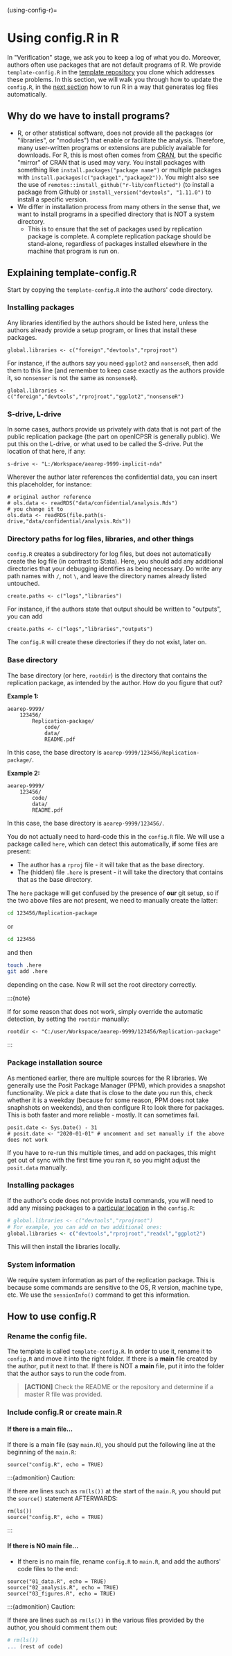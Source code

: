 (using-config-r)=
# Using config.R in R

In "Verification" stage, we ask you to keep a log of what you do. Moreover, authors often use packages that are not default programs of R. We provide `template-config.R` in the [template repository](https://github.com/AEADataEditor/replication-template) you clone which addresses these problems. In this section, we will walk you through how to update the `config.R`, in the [next section](running-code-in-r) how to run R in a way that generates log files automatically.

## Why do we have to install programs?

- R, or other statistical software, does not provide all the packages (or "libraries", or "modules") that enable or facilitate the analysis. Therefore, many user-written programs or extensions are publicly available for downloads. For R, this is most often comes from [CRAN](https://cran.r-project.org/), but the specific "mirror" of CRAN that is used may vary. You install packages with something like `install.packages("package name")` or multiple packages with `install.packages(c("package1","package2"))`. You might also see the use of `remotes::install_github("r-lib/conflicted")` (to install a package from Github) or `install_version("devtools", "1.11.0")` to install a specific version.
- We differ in installation process from many others in the sense that, we want to install programs in a specified directory that is NOT a system directory.
    - This is to ensure that the set of packages used by replication package is complete. A complete replication package should be stand-alone, regardless of packages installed elsewhere in the machine that program is run on.

## Explaining template-config.R

Start by copying the `template-config.R` into the authors' code directory. 

### Installing packages

Any libraries identified by the authors should be listed here, unless the authors already provide a setup program, or lines that install these packages. 

```
global.libraries <- c("foreign","devtools","rprojroot")
```

For instance, if the authors say you need `ggplot2` and `nonsenseR`, then add them to this line (and remember to keep case exactly as the authors provide it, so `nonsenser` is not the same as `nonsenseR`).

```
global.libraries <- c("foreign","devtools","rprojroot","ggplot2","nonsenseR")
```

### S-drive, L-drive

In some cases, authors provide us privately with data that is not part of the public replication package (the part on openICPSR is generally public). We put this on the L-drive, or what used to be called the S-drive. Put the location of that here, if any:

```
s-drive <- "L:/Workspace/aearep-9999-implicit-nda"
```

Wherever the author later references the confidential data, you can insert this placeholder, for instance:

```
# original author reference
# ols.data <- readRDS("data/confidential/analysis.Rds")
# you change it to
ols.data <- readRDS(file.path(s-drive,"data/confidential/analysis.Rds"))
```


### Directory paths for log files, libraries, and other things

`config.R` creates a subdirectory for log files, but does not automatically create the log file (in contrast to Stata). Here, you should add any additional directories that your debugging identifies as being necessary. Do write any path names with `/`, not `\`, and leave the directory names already listed untouched.

```
create.paths <- c("logs","libraries")
```

For instance, if the authors state that output should be written to "outputs", you can add

```
create.paths <- c("logs","libraries","outputs")
```

The `config.R` will create these directories if they do not exist, later on.

### Base directory

The base directory (or here, `rootdir`) is the directory that contains the replication package, as intended by the author. How do you figure that out?

**Example 1:**

```
aearep-9999/
    123456/
        Replication-package/
            code/
            data/
            README.pdf
```

In this case, the base directory is `aearep-9999/123456/Replication-package/`.

**Example 2:**

```
aearep-9999/
    123456/
        code/
        data/
        README.pdf
```

In this case, the base directory is `aearep-9999/123456/`.

You do not actually need to hard-code this in the `config.R` file. We will use a package called `here`, which can detect this automatically, **if** some files are present:

- The author has a `rproj`  file - it will take that as the base directory.
- The (hidden) file `.here` is present - it will take the directory that contains that as the base directory.

The `here` package will get confused by the presence of **our** git setup, so if the two above files are not present, we need to manually create the latter:

```bash
cd 123456/Replication-package
```

or

```bash
cd 123456
```

and then

```bash
touch .here
git add .here
```

depending on the case. Now R will set the root directory correctly.


:::{note}

If for some reason that does not work, simply override the automatic detection, by setting the `rootdir` manually:

```
rootdir <- "C:/user/Workspace/aearep-9999/123456/Replication-package"
```

:::


### Package installation source

As mentioned earlier, there are multiple sources for the R libraries. We generally use the Posit Package Manager (PPM), which provides a snapshot functionality. We pick a date that is close to the date you run this, check whether it is a weekday (because for some reason, PPM does not take snaphshots on weekends), and then configure R to look there for packages. This is both faster and more reliable - mostly. It can sometimes fail.

```
posit.date <- Sys.Date() - 31
# posit.date <- "2020-01-01" # uncomment and set manually if the above does not work
```

If you have to re-run this multiple times, and add on packages, this might get out of sync with the first time you ran it, so you might adjust the `posit.data` manually. 

### Installing packages

If the author's code does not provide install commands, you will need to add any missing packages to a [particular location](https://github.com/AEADataEditor/replication-template-development/blob/development/template-config.R#L30) in the `config.R`:

```R
# global.libraries <- c("devtools","rprojroot")
# For example, you can add on two additional ones:
global.libraries <- c("devtools","rprojroot","readxl","ggplot2")
```

This will then install the libraries locally.

### System information

We require system information as part of the replication package. This is because some commands are sensitive to the OS, R version, machine type, etc. We use the `sessionInfo()` command to get this information. 


## How to use config.R

### Rename the config file.

The template is called `template-config.R`. In order to use it, rename it to `config.R` and move it into the right folder. If there is a **main** file created by the author, put it next to that. If there is NOT a **main** file, put it into the folder that the author says to run the code from.

> **[ACTION]** Check the README or the repository and determine if a master R file was provided.

### Include config.R or create main.R

#### If there is a main file... 

If there is a main file (say `main.R`), you should put the following line at the beginning of the `main.R`:


```
source("config.R", echo = TRUE)
```

:::{admonition} Caution:

If there are lines such as `rm(ls())` at the start of the `main.R`, you should put the `source()` statement AFTERWARDS:

  ```
  rm(ls())
  source("config.R", echo = TRUE)
  ```
:::

#### If there is NO main file...


- If there is no main file, rename `config.R` to `main.R`, and add the authors' code files to the end:

```
source("01_data.R", echo = TRUE)
source("02_analysis.R", echo = TRUE)
source("03_figures.R", echo = TRUE)
```


:::{admonition} Caution:

If there are lines such as `rm(ls())` in the various files provided by the author, you should comment them out:

```R
# rm(ls())
... (rest of code)
```